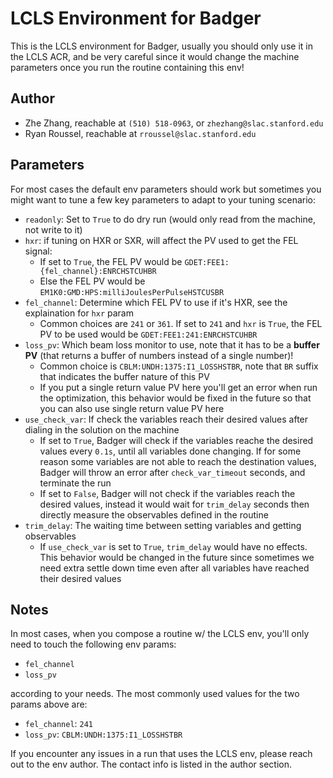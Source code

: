 # LCLS Environment for Badger

This is the LCLS environment for Badger, usually you should only use it in the LCLS ACR, and be very careful since it would change the machine parameters once you run the routine containing this env!

## Author

- Zhe Zhang, reachable at `(510) 518-0963`, or `zhezhang@slac.stanford.edu`
- Ryan Roussel, reachable at `rroussel@slac.stanford.edu`

## Parameters

For most cases the default env parameters should work but sometimes you might want to tune a few key parameters to adapt to your tuning scenario:

- `readonly`: Set to `True` to do dry run (would only read from the machine, not write to it)
- `hxr`: if tuning on HXR or SXR, will affect the PV used to get the FEL signal:
    - If set to `True`, the FEL PV would be `GDET:FEE1:{fel_channel}:ENRCHSTCUHBR`
    - Else the FEL PV would be `EM1K0:GMD:HPS:milliJoulesPerPulseHSTCUSBR`
- `fel_channel`: Determine which FEL PV to use if it's HXR, see the explaination for `hxr` param
    - Common choices are `241` or `361`. If set to `241` and `hxr` is `True`, the FEL PV to be
      used would be `GDET:FEE1:241:ENRCHSTCUHBR`
- `loss_pv`: Which beam loss monitor to use, note that it has to be a **buffer PV** (that returns a buffer of numbers instead of a single number)!
    - Common choice is `CBLM:UNDH:1375:I1_LOSSHSTBR`, note that `BR` suffix that indicates the buffer nature of this PV
    - If you put a single return value PV here you'll get an error when run the optimization, this behavior would be fixed in the future so that you can also use single return value PV here
- `use_check_var`: If check the variables reach their desired values after dialing in the solution on the machine
    - If set to `True`, Badger will check if the variables reache the desired values every `0.1s`, until all variables done changing. If for some reason some variables are not able to reach the destination values, Badger will throw an error after `check_var_timeout` seconds, and terminate the run
    - If set to `False`, Badger will not check if the variables reach the desired values, instead it would wait for `trim_delay` seconds then directly measure the observables defined in the routine
- `trim_delay`: The waiting time between setting variables and getting observables
    - If `use_check_var` is set to `True`, `trim_delay` would have no effects. This behavior would be changed in the future since sometimes we need extra settle down time even after all variables have reached their desired values

## Notes

In most cases, when you compose a routine w/ the LCLS env, you'll only need to touch the following env params:

- `fel_channel`
- `loss_pv`

according to your needs. The most commonly used values for the two params above are:

- `fel_channel`: `241`
- `loss_pv`: `CBLM:UNDH:1375:I1_LOSSHSTBR`

If you encounter any issues in a run that uses the LCLS env, please reach out to the env author. The contact info is listed in the author section.
